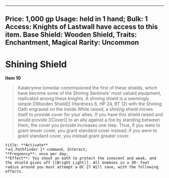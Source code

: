 
---
Price: 1,000 gp
Usage: held in 1 hand;
Bulk: 1
Access: Knights of Lastwall have access to this item.
Base Shield: Wooden Shield,
Traits: Enchantment, Magical
Rarity: Uncommon
---

# Shining Shield

**Item 10**

> Kalabrynne Iomedar commissioned the first of these shields, which have become some of the Shining Sentinels' most valued equipment, replicated among these knights. A shining shield is a seemingly simple [[Wooden Shield]] (Hardness 6, HP 24, BT 12) with the Shining Oath engraved on the inside.While raised, a *shining shield* moves itself to provide cover for your allies. If you have this shield raised and would provide [[Cover]] to an ally against a foe by standing between them, the cover you provide increases one step. Thus, if you were to grant lesser cover, you grant standard cover instead; if you were to grant standard cover, you instead grant greater cover.

```ad-embed-ability
title: **Activate**
*⬽{.Pathfinder }* command, Interact; 
**Frequency**: once per day;
**Effect**: You shout an oath to protect the innocent and weak, and the shield gives off [[Bright Light]]. All enemies in a 30- foot radius around you must attempt a DC 27 Will save, with the following effects.

```
